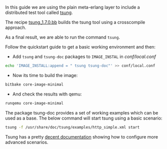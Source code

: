 In this guide we are using the plain meta-erlang layer to include a distributed
test tool called [tsung](http://tsung.erlang-projects.org/).

The recipe
[tsung_1.7.0.bb](https://github.com/meta-erlang/meta-erlang/blob/master/recipes-tests/tsung/tsung_1.7.0.bb)
builds the tsung tool using a crosscompile approach.

As a final result, we are able to run the command `tsung`.

Follow the quickstart guide to get a basic working environment and then:

- Add `tsung` and `tsung-doc` packages to `IMAGE_INSTAL` in _conf/local.conf_

```bash
echo 'IMAGE_INSTALL:append = " tsung tsung-doc"' >> conf/local.conf
```

- Now its time to build the image:

```bash
bitbake core-image-minimal
```

- And check the results with qemu:

```bash
runqemu core-image-minimal
```

The package tsung-doc provides a set of working examples which can be used as a
base. The below command will start tsung using a basic scenario:

```bash
tsung -f /usr/share/doc/tsung/examples/http_simple.xml start
```

Tsung has a pretty
[decent documentation](http://tsung.erlang-projects.org/user_manual/) showing
how to configure more advanced scenarios.

